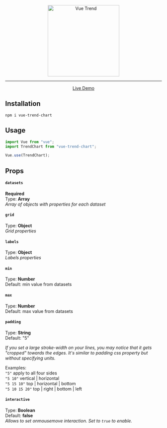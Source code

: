 <div align="center">
  <img src="https://raw.githubusercontent.com/dmtrbrl/vue-trend-chart/master/media/vtc-logo.png" width="230" alt="Vue Trend">
</div>

----
<div align="center">
  <a href="https://dmtrbrl.github.io/vue-trend-chart/">Live Demo</a>
</div>

## Installation

```shell
npm i vue-trend-chart
```
## Usage

```js
import Vue from "vue";
import TrendChart from "vue-trend-chart";

Vue.use(TrendChart);
```

## Props

#### **`datasets`**
**Required**  
Type: **Array**  
*Array of objects with properties for each dataset*

#### **`grid`**
Type: **Object**  
*Grid properties*

#### **`labels`**
Type: **Object**  
*Labels properties*

#### **`min`**
Type: **Number**  
Default: min value from datasets

#### **`max`**
Type: **Number**  
Default:  max value from datasets

#### **`padding`**  
Type: **String**  
Default: "5"  
  
*If you set a large *stroke-width* on your lines, you may notice that it gets "cropped" towards the edges. It's similar to padding css property but without specifying units.*  

Examples:  
`"5"` apply to all four sides  
`"5 10"` vertical | horizontal  
`"5 15 10"` top | horizontal | bottom  
`"5 10 15 20"` top | right | bottom | left

#### **`interactive`**
Type: **Boolean**  
Default: **false**  
*Allows to set onmousemove interaction. Set to `true` to enable.*
